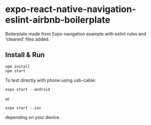 # expo-react-native-navigation-eslint-airbnb-boilerplate

Boilerplate made from Expo navigation example with eslint rules and 'cleaned' files added.

## Install & Run

```
npm install
npm start
```

To test directly with phone using usb-cable:

```
expo start --android
```

or

```
expo start --ios
```

depending on your device.
